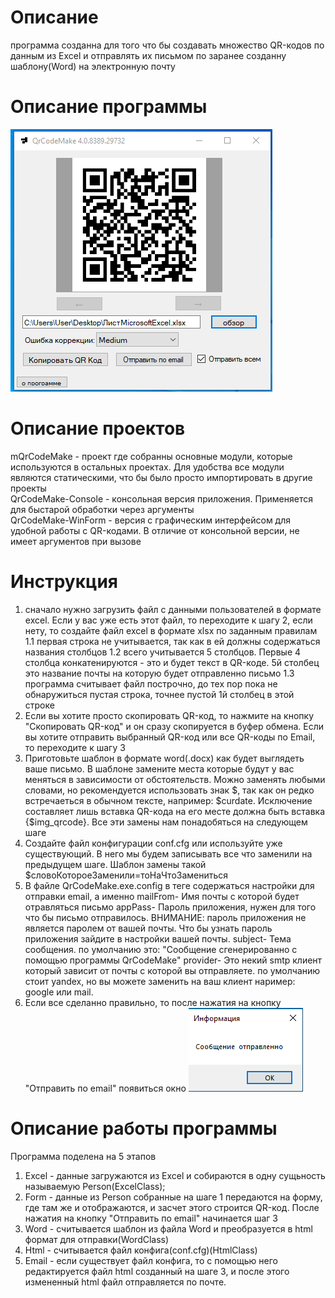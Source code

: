 # Описание 
программа созданна для того что бы создавать множество QR-кодов 
по данным из Excel 
и отправлять их письмом по заранее созданну шаблону(Word) на электронную почту 

# Описание программы

![image](https://github.com/Mark65537/QrCodeMake/blob/master/screens/main.png)

# Описание проектов
mQrCodeMake - проект где собранны основные модули, которые используются в остальных проектах. Для удобства
все модули являются статическими, что бы было просто импортировать в другие проекты<br>
QrCodeMake-Console - консольная версия приложения. Применяется для быстарой обработки через аргументы<br>
QrCodeMake-WinForm - версия c графическим интерфейсом для удобной работы с QR-кодами.
В отличие от консольной версии, не имеет аргументов при вызове<br>

# Инструкция

1. сначало нужно загрузить файл с данными пользователей в формате excel. Если у вас уже есть этот файл,
то переходите к шагу 2, если нету, то создайте файл excel в формате xlsx по заданным правилам
	1.1 первая строка не учитывается, так как в ей должны содержаться названия столбцов
	1.2 всего учитывается 5 столбцов. Первые 4 столбца конкатенируются - это и будет текст в QR-коде. 5й столбец 
		это название почты на которую будет отправленно письмо
	1.3 программа считывает файл построчно, до тех пор пока не обнаружиться пустая строка, точнее пустой 
		1й столбец в этой строке
2. Если вы хотите просто скопировать QR-код, то нажмите на кнопку "Скопировать QR-код" 
и он сразу скопируется в буфер обмена. Если вы хотите отправить выбранный QR-код или все QR-коды по Email,
то переходите к шагу 3
3. Приготовьте шаблон в формате word(.docx) как будет выглядеть ваше письмо. В шаблоне замените места которые 
будут у вас меняться в зависимости от обстоятельств. Можно заменять любыми словами, но рекомендуется 
использовать знак $, так как он редко встречаеться в обычном тексте, например: $curdate. Исключение 
составляет лишь вставка QR-кода на его месте должна быть вставка {$img_qrcode}. Все эти замены нам понадобяться 
на следующем шаге
4. Создайте файл конфигурации conf.cfg или используйте уже существующий. В него мы будем записывать все что 
заменили на предыдущем шаге. Шаблон замены такой $словоКотороеЗаменили=тоНаЧтоЗамениться 
5. В файле QrCodeMake.exe.config в теге <userSettings> содержаться настройки для отправки email, а именно
mailFrom- Имя почты с которой будет отравляться письмо
appPass- Пароль приложения, нужен для того что бы письмо отправилось. ВНИМАНИЕ: пароль приложения не является 
паролем от вашей почты. Что бы узнать пароль приложения зайдите в настройки вашей почты.
subject- Тема сообщения. по умолчанию это: "Сообщение сгенерированно с помощью программы QrCodeMake"
provider- Это некий smtp клиент который зависит от почты с которой вы отправляете.
по умолчанию стоит yandex, но вы можете заменить на ваш клиент наример: google или mail.
6. Если все сделанно правильно, то после нажатия на кнопку "Отправить по email" появиться окно 
![image](https://github.com/Mark65537/QrCodeMake/blob/master/screens/result.png)

# Описание работы программы
Программа поделена на 5 этапов<br>
1. Excel - данные загружаются из Excel и собираются в одну сущьность называемую Person(ExcelClass);
2. Form - данные из Person собранные на шаге 1 передаются на форму, где там же и отображаются, и засчет этого
строится QR-код. После нажатия на кнопку "Отправить по email" начинается шаг 3
3. Word - считывается шаблон из файла Word и преобразуется в html формат для отправки(WordClass)
4. Html - считывается файл конфига(conf.cfg)(HtmlClass)
5. Email - если существует файл конфига, то с помощью него редактируется файл html созданный на шаге 3, 
и после этого измененный html файл отправляется по почте.